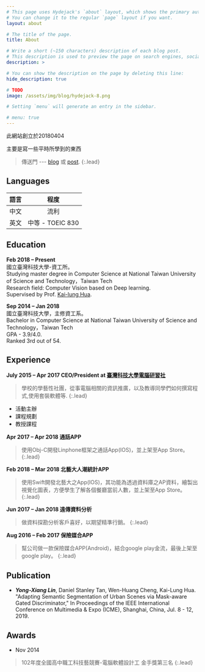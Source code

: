 ```yaml
---
# This page uses Hydejack's `about` layout, which shows the primary author's picture and about text at the top.
# You can change it to the regular `page` layout if you want.
layout: about

# The title of the page.
title: About

# Write a short (~150 characters) description of each blog post.
# This description is used to preview the page on search engines, social media, etc.
description: >

# You can show the description on the page by deleting this line:
hide_description: true

# TODO
image: /assets/img/blog/hydejack-8.png

# Setting `menu` will generate an entry in the sidebar.

# menu: true
---
```


此網站創立於20180404

主要是寫一些平時所學到的東西

  > 傳送門 --- [blog] 或 [post].
{:.lead}

## Languages

|語言      | 程度 |
|:--------:|:----:|
|中文 | 流利|
|英文    | 中等 - TOEIC 830|


## Education

**Feb 2018 – Present**<BR>
國立臺灣科技大學-資工所。<BR>
Studying master degree in Computer Science at National Taiwan University of Science and Technology，Taiwan Tech<BR>
Research field: Computer Vision based on Deep learning.<BR>
Supervised by Prof. [Kai-lung Hua](http://faculty.csie.ntust.edu.tw/~hua/index.htm).

**Sep 2014 – Jan 2018**<BR>
國立臺灣科技大學，主修資工系。<BR>
Bachelor in Computer Science at National Taiwan University of Science and Technology，Taiwan Tech<BR>
GPA - 3.9/4.0. <BR>
Ranked 3rd out of 54.<BR>

<!-- **GPA**

|學期      | 成績（滿分4.0） |
|:--------:|:----:|
|103-1|3.90|
|103-2|4.00|
|104-1|3.99|
|104-2|3.93|
|105-1|3.77|
|105-2|3.94|
|106-1|3.75| -->

## Experience

**July 2015 – Apr 2017 CEO/President at [臺灣科技大學電腦研習社]**
> 學校的學藝性社團，從事電腦相關的資訊推廣，以及教導同學們如何撰寫程式,使用套裝軟體等.
{:.lead}

- 活動主辦
- 課程規劃
- 教授課程

**Apr 2017 – Apr 2018 通話APP**
> 使用Obj-C開發Linphone框架之通話App(IOS)，並上架至App Store。
{:.lead}

**Feb 2018 – Mar 2018 北藝大人潮統計APP**
> 使用Swift開發北藝大之App(IOS)，其功能為透過資料庫之AP資料，繪製出視覺化圖表，方便學生了解各個餐廳當前人數，並上架至App Store。
{:.lead}

**Jun 2017 – Jan 2018 遠傳資料分析**
> 做資料探勘分析客戶喜好，以期望精準行銷。
{:.lead}


**Aug 2016 – Feb 2017 保險媒合APP**
> 幫公司做一款保險媒合APP(Android)，結合google play金流，最後上架至google play。
{:.lead}

## Publication
- <B><I>Yong-Xiang Lin</I></B>, Daniel Stanley Tan, Wen-Huang Cheng, Kai-Lung Hua. "Adapting Semantic Segmentation of Urban Scenes via Mask-aware Gated Discriminator," In Proceedings of the IEEE International Conference on Multimedia & Expo (ICME), Shanghai, China, Jul. 8 - 12, 2019.

## Awards
- Nov 2014
>102年度全國高中職工科技藝競賽-電腦軟體設計工 金手獎第三名
{:.lead}


<!-- 
code block
~~~js
~~~
 -->
<!-- 
|                                     | Free                                   | PRO                                          |
|:------------------------------------|:--------------------------------------:|:--------------------------------------------:|
| Blog                                | &#x2714;                               | &#x2714;                                     |
| [Features][feat]                    | &#x2714;                               | &#x2714;                                     |
| [Portfolio] Layout                  |                                        | &#x2714;                                     |
| [Resume] Layout                     |                                        | &#x2714;                                     |
| [Welcome] Layout                    |                                        | &#x2714;                                     |
| [Newsletter Box][news]              |                                        | &#x2714;                                     |
| [Custom Forms][forms]               |                                        | &#x2714;                                     |
| No Hydejack Branding                |                                        | &#x2714;                                     |
| License                             | [GPL-3.0][license]                     | [PRO]                                        |
| Source                              | [GitHub][src]                          | Included                                     |
| Support[^1]                         | No                                     | No                                           |
| Price                               | Free                                   | $29                                          |
|                                     | [**Download**][kit]                    | [**Buy Now - $29**][buy] [^2]                |
{:.stretch-table}
 -->

[blog]: https://www.xiaosean.website
[post]: https://www.xiaosean.website/posts/
[臺灣科技大學電腦研習社]: https://www.facebook.com/ntustcc
